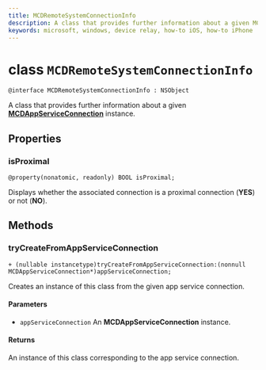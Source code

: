 ```yaml
---
title: MCDRemoteSystemConnectionInfo
description: A class that provides further information about a given MCDAppServiceConnection instance.
keywords: microsoft, windows, device relay, how-to iOS, how-to iPhone
---
```


# class `MCDRemoteSystemConnectionInfo` 

```
@interface MCDRemoteSystemConnectionInfo : NSObject
```  

A class that provides further information about a given **[MCDAppServiceConnection](MCDAppServiceConnection.md)** instance.

## Properties

### isProximal
`@property(nonatomic, readonly) BOOL isProximal;`

Displays whether the associated connection is a proximal connection (**YES**) or not (**NO**).

## Methods

### tryCreateFromAppServiceConnection
`+ (nullable instancetype)tryCreateFromAppServiceConnection:(nonnull MCDAppServiceConnection*)appServiceConnection;`

Creates an instance of this class from the given app service connection.

#### Parameters
* `appServiceConnection` An **MCDAppServiceConnection** instance.

#### Returns
An instance of this class corresponding to the app service connection.